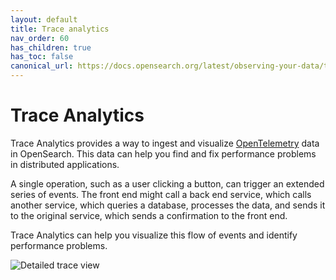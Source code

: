 ```yaml
---
layout: default
title: Trace analytics
nav_order: 60
has_children: true
has_toc: false
canonical_url: https://docs.opensearch.org/latest/observing-your-data/trace/index/
---
```


# Trace Analytics

Trace Analytics provides a way to ingest and visualize [OpenTelemetry](https://opentelemetry.io/) data in OpenSearch. This data can help you find and fix performance problems in distributed applications.

A single operation, such as a user clicking a button, can trigger an extended series of events. The front end might call a back end service, which calls another service, which queries a database, processes the data, and sends it to the original service, which sends a confirmation to the front end.

Trace Analytics can help you visualize this flow of events and identify performance problems.

![Detailed trace view]({{site.url}}{{site.baseurl}}/images/ta-trace.png)
